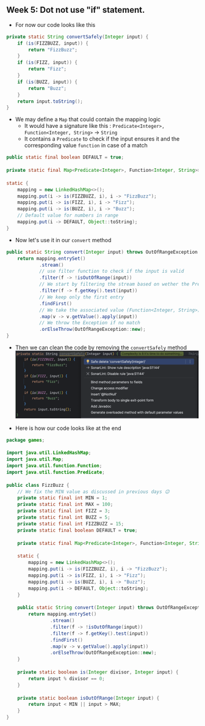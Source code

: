 ## Week 5: Dot not use "if" statement.
- For now our code looks like this
```java
private static String convertSafely(Integer input) {
    if (is(FIZZBUZZ, input)) {
        return "FizzBuzz";
    }
    if (is(FIZZ, input)) {
        return "Fizz";
    }
    if (is(BUZZ, input)) {
        return "Buzz";
    }
    return input.toString();
}
```

- We may define a `Map` that could contain the mapping logic
  - It would have a signature like this : `Predicate<Integer>, Function<Integer, String>` -> `String`
  - It contains a `Predicate` to check if the input ensures it and the corresponding value `function` in case of a match

```java
public static final boolean DEFAULT = true;

private static final Map<Predicate<Integer>, Function<Integer, String>> mapping;

static {
    mapping = new LinkedHashMap<>();
    mapping.put(i -> is(FIZZBUZZ, i), i -> "FizzBuzz");
    mapping.put(i -> is(FIZZ, i), i -> "Fizz");
    mapping.put(i -> is(BUZZ, i), i -> "Buzz");
    // Default value for numbers in range
    mapping.put(i -> DEFAULT, Object::toString);
}
```

- Now let's use it in our `convert` method
```java
public static String convert(Integer input) throws OutOfRangeException {
    return mapping.entrySet()
            .stream()
            // use filter function to check if the input is valid
            .filter(f -> !isOutOfRange(input))
            // We start by filtering the stream based on wether the Predicate is matching the value or not
            .filter(f -> f.getKey().test(input))
            // We keep only the first entry
            .findFirst()
            // We take the associated value (Function<Integer, String>)
            .map(v -> v.getValue().apply(input))
            // We throw the Exception if no match
            .orElseThrow(OutOfRangeException::new);
}
```

- Then we can clean the code by removing the `convertSafely` method
![remove concert safely](img/remove-convert-safely.png)

- Here is how our code looks like at the end

```java
package games;

import java.util.LinkedHashMap;
import java.util.Map;
import java.util.function.Function;
import java.util.function.Predicate;

public class FizzBuzz {
    // We fix the MIN value as discussed in previous days 😉
    private static final int MIN = 1;
    private static final int MAX = 100;
    private static final int FIZZ = 3;
    private static final int BUZZ = 5;
    private static final int FIZZBUZZ = 15;
    private static final boolean DEFAULT = true;

    private static final Map<Predicate<Integer>, Function<Integer, String>> mapping;

    static {
        mapping = new LinkedHashMap<>();
        mapping.put(i -> is(FIZZBUZZ, i), i -> "FizzBuzz");
        mapping.put(i -> is(FIZZ, i), i -> "Fizz");
        mapping.put(i -> is(BUZZ, i), i -> "Buzz");
        mapping.put(i -> DEFAULT, Object::toString);
    }

    public static String convert(Integer input) throws OutOfRangeException {
        return mapping.entrySet()
                .stream()
                .filter(f -> !isOutOfRange(input))
                .filter(f -> f.getKey().test(input))
                .findFirst()
                .map(v -> v.getValue().apply(input))
                .orElseThrow(OutOfRangeException::new);
    }

    private static boolean is(Integer divisor, Integer input) {
        return input % divisor == 0;
    }

    private static boolean isOutOfRange(Integer input) {
        return input < MIN || input > MAX;
    }
}
```